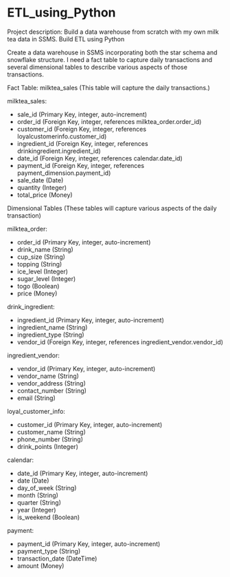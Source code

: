 # ETL_using_Python
Project description: Build a data warehouse from scratch with my own milk tea data in SSMS. Build ETL using Python

Create a data warehouse in SSMS incorporating both the star schema and snowflake structure. I need a fact table to capture daily transactions and several dimensional tables to describe various aspects of those transactions.

Fact Table: milktea_sales (This table will capture the daily transactions.)

milktea_sales:
- sale_id (Primary Key, integer, auto-increment)
- order_id (Foreign Key, integer, references milktea_order.order_id)
- customer_id (Foreign Key, integer, references loyalcustomerinfo.customer_id)
- ingredient_id (Foreign Key, integer, references drinkingredient.ingredient_id)
- date_id (Foreign Key, integer, references calendar.date_id)
- payment_id (Foreign Key, integer, references payment_dimension.payment_id)
- sale_date (Date)
- quantity (Integer)
- total_price (Money)

Dimensional Tables (These tables will capture various aspects of the daily transaction)

milktea_order:
- order_id (Primary Key, integer, auto-increment)
- drink_name (String)
- cup_size (String)
- topping (String)
- ice_level (Integer)
- sugar_level (Integer)
- togo (Boolean)
- price (Money)
  
drink_ingredient:
- ingredient_id (Primary Key, integer, auto-increment)
- ingredient_name (String)
- ingredient_type (String)
- vendor_id (Foreign Key, integer, references ingredient_vendor.vendor_id)

ingredient_vendor:
- vendor_id (Primary Key, integer, auto-increment)
- vendor_name (String)
- vendor_address (String)
- contact_number (String)
- email (String)
  
loyal_customer_info:
- customer_id (Primary Key, integer, auto-increment)
- customer_name (String)
- phone_number (String)
- drink_points (Integer)

calendar:
- date_id (Primary Key, integer, auto-increment)
- date (Date)
- day_of_week (String)
- month (String)
- quarter (String)
- year (Integer)
- is_weekend (Boolean)

payment:
- payment_id (Primary Key, integer, auto-increment)
- payment_type (String)
- transaction_date (DateTime)
- amount (Money)
